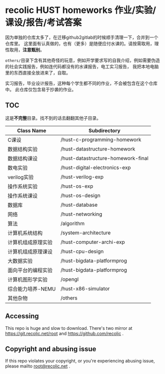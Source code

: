 # recolic HUST homeworks 作业/实验/课设/报告/考试答案

因为单独的仓库太多了，在迁移github2gitlab的时候顺手清理一下，合并到一个仓库里。
这里面有认真做的，也有（更多）是随便应付水课的。请按需取用，理性取用，**注意甄别**。

`others/`目录下含有其他奇怪的玩意，例如开学要求写的自我介绍，例如需要伪造的社会实践报告，例如连代码都没有的水课报告，电工实习报告，
我把本地电脑里的东西直接全放进来了，自取。

实习报告，毕业设计报告，这种每个学生都不同的作业，不会被包含在这个仓库中。
此仓库仅包含易于抄袭的作业。

## TOC

这是**不完整**目录。找不到的话去翻翻其他子目录。

|Class Name|Subdirectory|
|---|---|
|C课设|/hust-c-programming-homework|
|数据结构实验|/hust-datastructure-homework|
|数据结构课设|/hust-datastructure-homework-final|
|数电实验|/hust-digital-electronics-exp|
|verilog实验|/hust-verilog-exp|
|操作系统实验|/hust-os-exp|
|操作系统课设|/hust-os-design|
|数据库|/hust-database|
|网络|/hust-networking|
|算法|/algorithm|
|计算机系统结构|/system-architecture|
|计算机组成原理实验|/hust-computer-archi-exp|
|计算机组成原理课设|/hust-cpu-design|
|大数据实验|/hust-bigdata-platformprog|
|面向平台的编程实验|/hust-bigdata-platformprog|
|计算机图形学实验|/opengl|
|综合能力培养-NEMU|/hust-x86-simulator|
|其他杂物|/others|

## Accessing

This repo is huge and slow to download. There's two mirror at https://git.recolic.net/root and https://github.com/recolic . 

## Copyright and abusing issue

If this repo violates your copyright, or you're experiencing abusing issue, please mailto root@recolic.net . 

